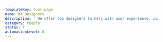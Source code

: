 ```yaml
---
templateKey: tool-page
name: UX Designers
description: ' We offer top designers to help with user experience, visual and service design.'
category: People
status: 4
automationLevel: 0
---
```



